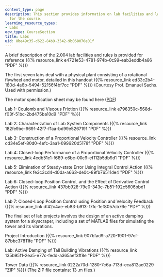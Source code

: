 ```yaml
---
content_type: page
description: This section provides information on lab facilities and lab projects
  for the course.
learning_resource_types:
- Labs
ocw_type: CourseSection
title: Labs
uid: 8be49c35-d622-84b9-3542-9b068070e01f
---
```


A brief description of the 2.004 lab facilities and rules is provided for reference ({{% resource_link e4721e53-4781-974b-0c99-eab3eddb4a66 "PDF" %}})

The first seven labs deal with a physical plant consisting of a rotational flywheel and motor, detailed in this handout ({{% resource_link ed33c2b4-180d-4a6b-5494-52156f4bf7cc "PDF" %}}) (Courtesy Prof. Emanuel Sachs. Used with permission.)

The motor specification sheet may be found here ([PDF](http://www.maxonmotor.com/medias/sys_master/8804419338270/DC-Das-wichtigste-ueber-maxonmotoren_11_DE-EN_ES_036-1.pdf))

Lab 1: Coulomb and Viscous Friction ({{% resource_link e796350c-568d-f03f-51bc-2bd475ba10d9 "PDF" %}})

Lab 2: Characterization of Lab System Components ({{% resource_link 182fe9be-969f-42f7-f1aa-bd99e526719f "PDF" %}})

Lab 3: Construction of a Proportional Velocity Controller ({{% resource_link cd34e5ef-80d0-4efc-3aa1-099620d5178f "PDF" %}})

Lab 4: Closed-loop Performance of a Proportional Velocity Controller ({{% resource_link 4cdb51c1-f689-c6bc-00c9-ef112b5db9d1 "PDF" %}})

Lab 5: Elimination of Steady-state Error Using Integral Control Action ({{% resource_link fe3c3cd4-d0da-a663-de0c-89fb76511de4 "PDF" %}})

Lab 6: Closed-loop Position Control, and the Effect of Derivative Control Action ({{% resource_link 437bb928-79e0-343c-7b51-192c5606bbd1 "PDF" %}})

Lab 7: Closed-Loop Position Control using Position and Velocity Feedback ({{% resource_link df42c4ae-eb83-b913-f7fc-1ef8057cb76e "PDF" %}})

The final set of lab projects involves the design of an active damping system for a skyscraper, including a set of MATLAB files for simulating the tower and its vibrations.

Project Introduction ({{% resource_link 907bfad9-a720-1901-97cf-87bbc37811fe "PDF" %}})

Lab: Active Damping of Tall Building Vibrations ({{% resource_link 135b95f1-2ea5-e77c-fedd-a365aef3ff8e "PDF" %}})

Tower Data ({{% resource_link 0222a70d-1280-7c6a-713d-eca812ae0229 "ZIP" %}}) (The ZIP file contains: 13 .m files.)